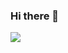### Hi there 👋

<!--
**exSED/exSED** is a ✨ _special_ ✨ repository because its `README.md` (this file) appears on your GitHub profile.

Here are some ideas to get you started:

- 🔭 I’m currently working on ...
- 🌱 I’m currently learning ...
- 👯 I’m looking to collaborate on ...
- 🤔 I’m looking for help with ...
- 💬 Ask me about ...
- 📫 How to reach me: ...
- 😄 Pronouns: ...
- ⚡ Fun fact: ...
-->

![]([https://github.com/Your_Repository_Name/Your_GIF_Name.gif](https://cdn.theatlantic.com/media/mt/science/assets_c/2012/07/ellipse-thumb-500x500-92058.gif)https://cdn.theatlantic.com/media/mt/science/assets_c/2012/07/ellipse-thumb-500x500-92058.gif)
